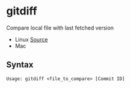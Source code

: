 # gitdiff

Compare local file with last fetched version

* Linux
	[Source](linux/gitdiff)
* Mac


## Syntax
`Usage: gitdiff <file_to_compare> [Commit ID]`
